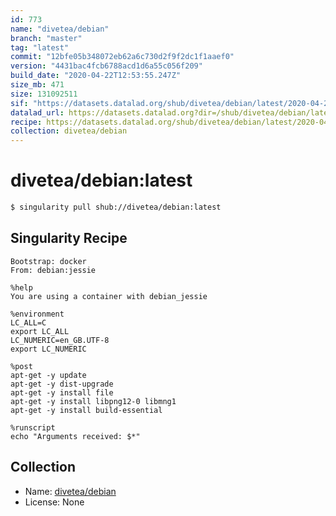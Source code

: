 ```yaml
---
id: 773
name: "divetea/debian"
branch: "master"
tag: "latest"
commit: "12bfe05b348072eb62a6c730d2f9f2dc1f1aaef0"
version: "4431bac4fcb6788acd1d6a55c056f209"
build_date: "2020-04-22T12:53:55.247Z"
size_mb: 471
size: 131092511
sif: "https://datasets.datalad.org/shub/divetea/debian/latest/2020-04-22-12bfe05b-4431bac4/4431bac4fcb6788acd1d6a55c056f209.simg"
datalad_url: https://datasets.datalad.org?dir=/shub/divetea/debian/latest/2020-04-22-12bfe05b-4431bac4/
recipe: https://datasets.datalad.org/shub/divetea/debian/latest/2020-04-22-12bfe05b-4431bac4/Singularity
collection: divetea/debian
---
```


# divetea/debian:latest

```bash
$ singularity pull shub://divetea/debian:latest
```

## Singularity Recipe

```singularity
Bootstrap: docker
From: debian:jessie

%help
You are using a container with debian_jessie

%environment
LC_ALL=C
export LC_ALL
LC_NUMERIC=en_GB.UTF-8
export LC_NUMERIC

%post
apt-get -y update
apt-get -y dist-upgrade
apt-get -y install file
apt-get -y install libpng12-0 libmng1
apt-get -y install build-essential

%runscript
echo "Arguments received: $*"
```

## Collection

 - Name: [divetea/debian](https://github.com/divetea/debian)
 - License: None

